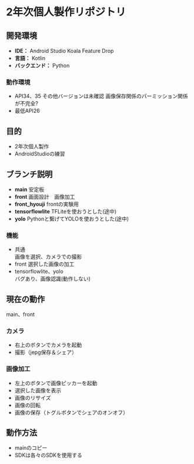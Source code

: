 # 2年次個人製作リポジトリ

## 開発環境
 - **IDE：** Android Studio Koala Feature Drop
 - **言語：** Kotlin
 - **バックエンド：** Python

### 動作環境
 - API34、35
その他バージョンは未確認
画像保存関係のパーミッション関係が不完全?
 - 最低API26
  
## 目的
 - 2年次個人製作
 - AndroidStudioの練習


## ブランチ説明
 - **main** 安定板
 - **front** 画面設計　画像加工
 - **front_hyouji** frontの実験用
 - **tensorflowlite** TFLiteを使おうとした(途中)
 - **yolo** Pythonと繋げてYOLOを使おうとした(途中)


### 機能
 - 共通   
画像を選択、カメラでの撮影
 - front 
選択した画像の加工
 - tensorflowlite、yolo  
バグあり、画像認識(動作しない)


## 現在の動作
main、front
### カメラ
 - 右上のボタンでカメラを起動
 - 撮影（jepg保存＆シェア）
### 画像加工
 - 左上のボタンで画像ピッカーを起動
 - 選択した画像を表示
 - 画像のリサイズ
 - 画像の回転
 - 画像の保存（トグルボタンでシェアのオンオフ）

## 動作方法
- mainのコピー
- SDKは各々のSDKを使用する
